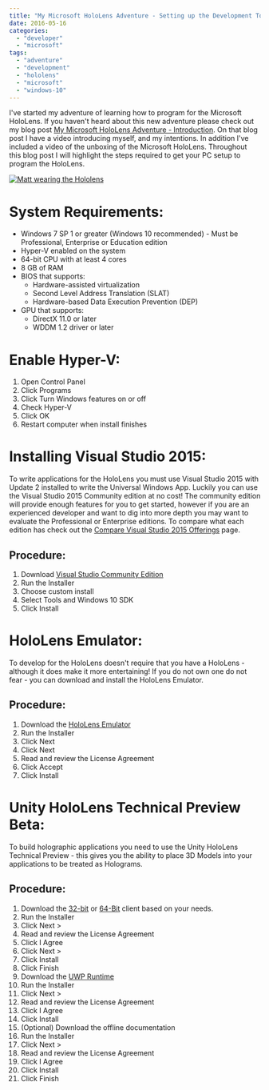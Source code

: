 ```yaml
---
title: "My Microsoft HoloLens Adventure - Setting up the Development Tools"
date: 2016-05-16
categories: 
  - "developer"
  - "microsoft"
tags: 
  - "adventure"
  - "development"
  - "hololens"
  - "microsoft"
  - "windows-10"
---
```


I've started my adventure of learning how to program for the Microsoft HoloLens. If you haven't heard about this new adventure please check out my blog post [My Microsoft HoloLens Adventure - Introduction](http://mattblogsit.com/microsoft/windows/my-microsoft-hololens-adventure-introduction). On that blog post I have a video introducing myself, and my intentions. In addition I've included a video of the unboxing of the Microsoft HoloLens. Throughout this blog post I will highlight the steps required to get your PC setup to program the HoloLens.

[![Matt wearing the Hololens](/assets/images/posts/20160513_195217-e1463184960514-225x300.jpg)](http://mattblogsit.com/wp-content/uploads/2016/05/20160513_195217-e1463184975460.jpg)

# System Requirements:

- Windows 7 SP 1 or greater (Windows 10 recommended) - Must be Professional, Enterprise or Education edition
- Hyper-V enabled on the system
- 64-bit CPU with at least 4 cores
- 8 GB of RAM
- BIOS that supports:
    - Hardware-assisted virtualization
    - Second Level Address Translation (SLAT)
    - Hardware-based Data Execution Prevention (DEP)
- GPU that supports:
    - DirectX 11.0 or later
    - WDDM 1.2 driver or later

# Enable Hyper-V:

1. Open Control Panel
2. Click Programs
3. Click Turn Windows features on or off
4. Check Hyper-V
5. Click OK
6. Restart computer when install finishes

# Installing Visual Studio 2015:

To write applications for the HoloLens you must use Visual Studio 2015 with Update 2 installed to write the Universal Windows App. Luckily you can use the Visual Studio 2015 Community edition at no cost! The community edition will provide enough features for you to get started, however if you are an experienced developer and want to dig into more depth you may want to evaluate the Professional or Enterprise editions. To compare what each edition has check out the [Compare Visual Studio 2015 Offerings](https://www.visualstudio.com/en-us/products/compare-visual-studio-2015-products-vs.aspx) page.

## Procedure:

1. Download [Visual Studio Community Edition](https://go.microsoft.com/fwlink/p/?LinkId=534599)
2. Run the Installer
3. Choose custom install
4. Select Tools and Windows 10 SDK
5. Click Install

# HoloLens Emulator:

To develop for the HoloLens doesn't require that you have a HoloLens - although it does make it more entertaining! If you do not own one do not fear - you can download and install the HoloLens Emulator.

## Procedure:

1. Download the [HoloLens Emulator](http://go.microsoft.com/fwlink/?LinkID=724053)
2. Run the Installer
3. Click Next
4. Click Next
5. Read and review the License Agreement
6. Click Accept
7. Click Install

# Unity HoloLens Technical Preview Beta:

To build holographic applications you need to use the Unity HoloLens Technical Preview - this gives you the ability to place 3D Models into your applications to be treated as Holograms.

## Procedure:

1. Download the [32-bit](http://beta.unity3d.com/download/8b4340e08ab1/UnitySetup32.exe) or [64-Bit](http://beta.unity3d.com/download/8b4340e08ab1/UnitySetup64.exe) client based on your needs.
2. Run the Installer
3. Click Next >
4. Read and review the License Agreement
5. Click I Agree
6. Click Next >
7. Click Install
8. Click Finish
9. Download the [UWP Runtime](http://beta.unity3d.com/download/8b4340e08ab1/UnitySetup-Metro-Support-for-Editor-5.4.0b16-HTP.exe)
10. Run the Installer
11. Click Next >
12. Read and review the License Agreement
13. Click I Agree
14. Click Install
15. (Optional) Download the offline documentation
16. Run the Installer
17. Click Next >
18. Read and review the License Agreement
19. Click I Agree
20. Click Install
21. Click Finish
